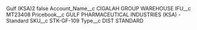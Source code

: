 <?xml version="1.0" encoding="UTF-8"?>
<CustomMetadata xmlns="http://soap.sforce.com/2006/04/metadata" xmlns:xsi="http://www.w3.org/2001/XMLSchema-instance" xmlns:xsd="http://www.w3.org/2001/XMLSchema">
    <label>Gulf (KSA)2</label>
    <protected>false</protected>
    <values>
        <field>Account_Name__c</field>
        <value xsi:type="xsd:string">CIGALAH GROUP WAREHOUSE</value>
    </values>
    <values>
        <field>IFU__c</field>
        <value xsi:type="xsd:string">MT23408</value>
    </values>
    <values>
        <field>Pricebook__c</field>
        <value xsi:type="xsd:string">GULF PHARMACEUTICAL INDUSTRIES (KSA) - Standard</value>
    </values>
    <values>
        <field>SKU__c</field>
        <value xsi:type="xsd:string">STK-GF-109</value>
    </values>
    <values>
        <field>Type__c</field>
        <value xsi:type="xsd:string">DIST STANDARD</value>
    </values>
</CustomMetadata>
